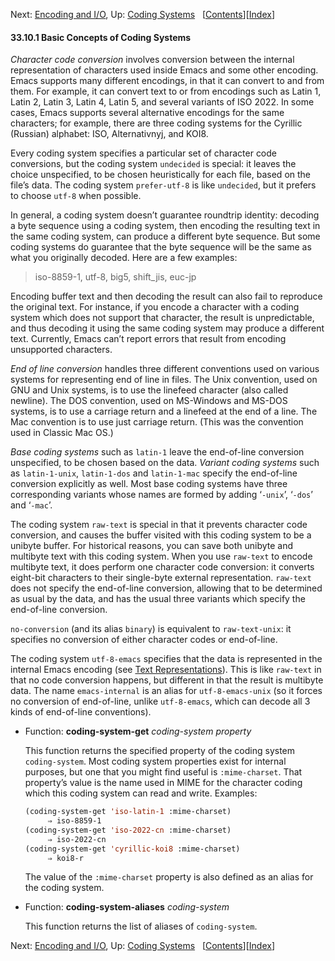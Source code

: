 

Next: [Encoding and I/O](Encoding-and-I_002fO.html), Up: [Coding Systems](Coding-Systems.html)   \[[Contents](index.html#SEC_Contents "Table of contents")]\[[Index](Index.html "Index")]

#### 33.10.1 Basic Concepts of Coding Systems

*Character code conversion* involves conversion between the internal representation of characters used inside Emacs and some other encoding. Emacs supports many different encodings, in that it can convert to and from them. For example, it can convert text to or from encodings such as Latin 1, Latin 2, Latin 3, Latin 4, Latin 5, and several variants of ISO 2022. In some cases, Emacs supports several alternative encodings for the same characters; for example, there are three coding systems for the Cyrillic (Russian) alphabet: ISO, Alternativnyj, and KOI8.

Every coding system specifies a particular set of character code conversions, but the coding system `undecided` is special: it leaves the choice unspecified, to be chosen heuristically for each file, based on the file’s data. The coding system `prefer-utf-8` is like `undecided`, but it prefers to choose `utf-8` when possible.

In general, a coding system doesn’t guarantee roundtrip identity: decoding a byte sequence using a coding system, then encoding the resulting text in the same coding system, can produce a different byte sequence. But some coding systems do guarantee that the byte sequence will be the same as what you originally decoded. Here are a few examples:

> iso-8859-1, utf-8, big5, shift\_jis, euc-jp

Encoding buffer text and then decoding the result can also fail to reproduce the original text. For instance, if you encode a character with a coding system which does not support that character, the result is unpredictable, and thus decoding it using the same coding system may produce a different text. Currently, Emacs can’t report errors that result from encoding unsupported characters.

*End of line conversion* handles three different conventions used on various systems for representing end of line in files. The Unix convention, used on GNU and Unix systems, is to use the linefeed character (also called newline). The DOS convention, used on MS-Windows and MS-DOS systems, is to use a carriage return and a linefeed at the end of a line. The Mac convention is to use just carriage return. (This was the convention used in Classic Mac OS.)

*Base coding systems* such as `latin-1` leave the end-of-line conversion unspecified, to be chosen based on the data. *Variant coding systems* such as `latin-1-unix`, `latin-1-dos` and `latin-1-mac` specify the end-of-line conversion explicitly as well. Most base coding systems have three corresponding variants whose names are formed by adding ‘`-unix`’, ‘`-dos`’ and ‘`-mac`’.

The coding system `raw-text` is special in that it prevents character code conversion, and causes the buffer visited with this coding system to be a unibyte buffer. For historical reasons, you can save both unibyte and multibyte text with this coding system. When you use `raw-text` to encode multibyte text, it does perform one character code conversion: it converts eight-bit characters to their single-byte external representation. `raw-text` does not specify the end-of-line conversion, allowing that to be determined as usual by the data, and has the usual three variants which specify the end-of-line conversion.

`no-conversion` (and its alias `binary`) is equivalent to `raw-text-unix`: it specifies no conversion of either character codes or end-of-line.

The coding system `utf-8-emacs` specifies that the data is represented in the internal Emacs encoding (see [Text Representations](Text-Representations.html)). This is like `raw-text` in that no code conversion happens, but different in that the result is multibyte data. The name `emacs-internal` is an alias for `utf-8-emacs-unix` (so it forces no conversion of end-of-line, unlike `utf-8-emacs`, which can decode all 3 kinds of end-of-line conventions).

*   Function: **coding-system-get** *coding-system property*

    This function returns the specified property of the coding system `coding-system`. Most coding system properties exist for internal purposes, but one that you might find useful is `:mime-charset`. That property’s value is the name used in MIME for the character coding which this coding system can read and write. Examples:

    ```lisp
    (coding-system-get 'iso-latin-1 :mime-charset)
         ⇒ iso-8859-1
    (coding-system-get 'iso-2022-cn :mime-charset)
         ⇒ iso-2022-cn
    (coding-system-get 'cyrillic-koi8 :mime-charset)
         ⇒ koi8-r
    ```

    The value of the `:mime-charset` property is also defined as an alias for the coding system.

<!---->

*   Function: **coding-system-aliases** *coding-system*

    This function returns the list of aliases of `coding-system`.

Next: [Encoding and I/O](Encoding-and-I_002fO.html), Up: [Coding Systems](Coding-Systems.html)   \[[Contents](index.html#SEC_Contents "Table of contents")]\[[Index](Index.html "Index")]
